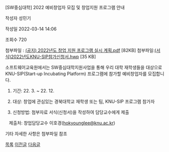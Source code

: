 
[SW중심대학] 2022 예비창업자 모집 및 창업지원 프로그램 안내





작성자
성민기


작성일
2022-03-14 14:06


조회수
720


첨부파일 : [(공지) 2022년도 창업 지원 프로그램 실시 계획.pdf](https://computer.knu.ac.kr/pack/bbs/down.php?f_name=Q0dUVllEWFdfVXROdhYVblNAQw==&o_name=(공지)2022년도창업지원프로그램실시계획.pdf&tbl=Site_BBS_25) [82KB]  첨부파일:[(서식)2022년도KNU-SIP참가신청서.hwp](https://computer.knu.ac.kr/pack/bbs/down.php?f_name=QEdUVllEWFdfVXROdhYVbktTVQ==&o_name=(서식)2022년도KNU-SIP참가신청서.hwp&tbl=Site_BBS_25) [35 KB]


﻿﻿소프트웨어교육원에서는 SW중심대학지원사업을 통해 우리 대학 재학생들을 대상으로 KNU-SIP(Start-up Incubating Platform) 프로그램에 참가할 예비창업자를 모집합니다.

  


1. 기간: 22. 3. ~ 22. 12.

2. 대상: 창업에 관심있는 경북대학교 재학생 또는 팀, KNU-SIP 프로그램 참가자

3. 신청방법: 첨부자료 서식(신청서)을 작성하여 담당교수에게 제출

   제출처: 창업담당교수 이호경(hokyounglee@knu.ac.kr)

  


기타 자세한 사항은 첨부파일 참조







[목록](https://computer.knu.ac.kr/06_sub/02_sub.html?key=&keyfield=&category=&page=1&bbs_code=Site_BBS_25)
[이전글](https://computer.knu.ac.kr/06_sub/02_sub.html?bbs_cmd=view&page=1&key=&keyfield=&category=&no=3721&bbs_code=Site_BBS_25)
[다음글](https://computer.knu.ac.kr/06_sub/02_sub.html?bbs_cmd=view&page=1&key=&keyfield=&category=&no=3723&bbs_code=Site_BBS_25)

















 